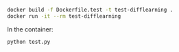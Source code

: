 

```bash
docker build -f Dockerfile.test -t test-difflearning .
docker run -it --rm test-difflearning
```

In the container:

```bash
python test.py
```